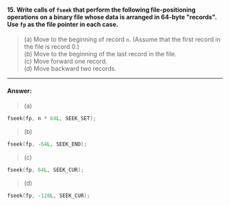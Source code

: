 #### 15. Write calls of `fseek` that perform the following file-positioning operations on a binary file whose data is arranged in 64-byte "records". Use `fp` as the file pointer in each case.

> (a) Move to the beginning of record `n`. (Assume that the first record in the file is record 0.)  
> (b) Move to the beginning of the last record in the file.  
> (c) Move forward one record.  
> (d) Move backward two records.  

---

#### Answer:

> (a)  

```c
fseek(fp, n * 64L, SEEK_SET);
```

> (b)  

```c
fseek(fp, -64L, SEEK_END);
```

> (c)  

```c
fseek(fp, 64L, SEEK_CUR);
```

> (d)  

```c
fseek(fp, -128L, SEEK_CUR);
```
